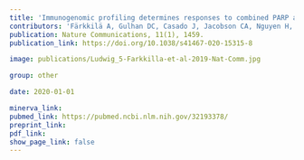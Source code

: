 ```yaml
---
title: 'Immunogenomic profiling determines responses to combined PARP and PD-1 inhibition in ovarian cancer.'
contributors: 'Färkkilä A, Gulhan DC, Casado J, Jacobson CA, Nguyen H, Kochupurakkal B, Maliga Z, Yapp C,… Konstantinopoulos PA. (2020).'
publication: Nature Communications, 11(1), 1459.
publication_link: https://doi.org/10.1038/s41467-020-15315-8

image: publications/Ludwig_5-Farkkilla-et-al-2019-Nat-Comm.jpg

group: other

date: 2020-01-01

minerva_link:
pubmed_link: https://pubmed.ncbi.nlm.nih.gov/32193378/
preprint_link:
pdf_link:
show_page_link: false
---
```

